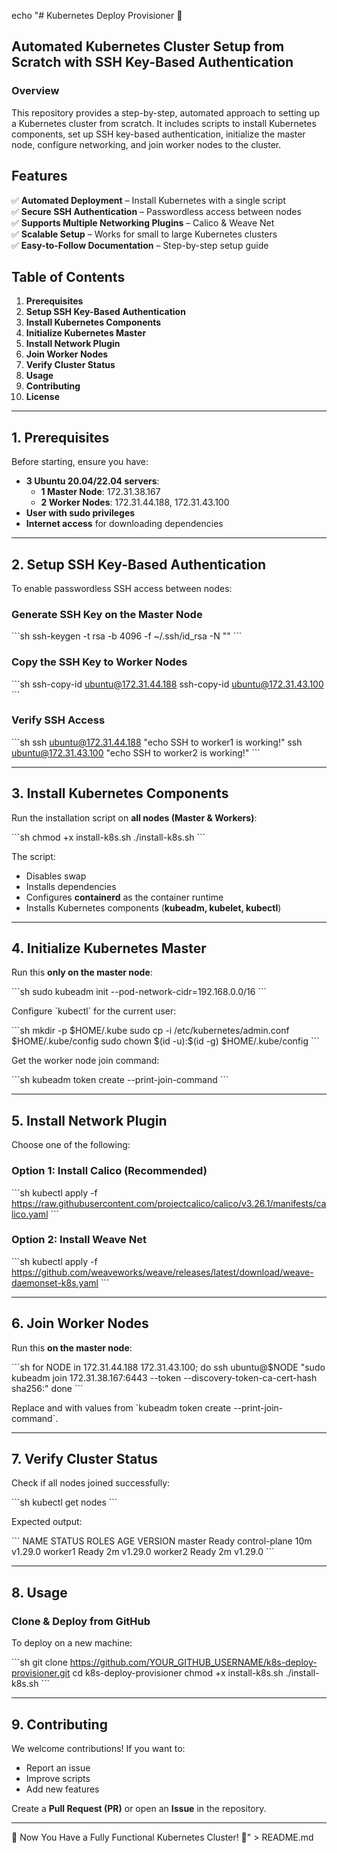 echo "# Kubernetes Deploy Provisioner 🚀

## Automated Kubernetes Cluster Setup from Scratch with SSH Key-Based Authentication

### Overview

This repository provides a step-by-step, automated approach to setting up a Kubernetes cluster from scratch. It includes scripts to install Kubernetes components, set up SSH key-based authentication, initialize the master node, configure networking, and join worker nodes to the cluster.

## Features

✅ **Automated Deployment** – Install Kubernetes with a single script  
✅ **Secure SSH Authentication** – Passwordless access between nodes  
✅ **Supports Multiple Networking Plugins** – Calico & Weave Net  
✅ **Scalable Setup** – Works for small to large Kubernetes clusters  
✅ **Easy-to-Follow Documentation** – Step-by-step setup guide  

## Table of Contents

1. **Prerequisites**  
2. **Setup SSH Key-Based Authentication**  
3. **Install Kubernetes Components**  
4. **Initialize Kubernetes Master**  
5. **Install Network Plugin**  
6. **Join Worker Nodes**  
7. **Verify Cluster Status**  
8. **Usage**  
9. **Contributing**  
10. **License**  

---

## 1. Prerequisites

Before starting, ensure you have:

- **3 Ubuntu 20.04/22.04 servers**:  
  - **1 Master Node**: 172.31.38.167  
  - **2 Worker Nodes**: 172.31.44.188, 172.31.43.100  
- **User with sudo privileges**  
- **Internet access** for downloading dependencies  

---

## 2. Setup SSH Key-Based Authentication

To enable passwordless SSH access between nodes:

### **Generate SSH Key on the Master Node**
\`\`\`sh
ssh-keygen -t rsa -b 4096 -f ~/.ssh/id_rsa -N \"\"
\`\`\`

### **Copy the SSH Key to Worker Nodes**
\`\`\`sh
ssh-copy-id ubuntu@172.31.44.188
ssh-copy-id ubuntu@172.31.43.100
\`\`\`

### **Verify SSH Access**
\`\`\`sh
ssh ubuntu@172.31.44.188 \"echo SSH to worker1 is working!\"
ssh ubuntu@172.31.43.100 \"echo SSH to worker2 is working!\"
\`\`\`

---

## 3. Install Kubernetes Components

Run the installation script on **all nodes (Master & Workers)**:

\`\`\`sh
chmod +x install-k8s.sh
./install-k8s.sh
\`\`\`

The script:

- Disables swap  
- Installs dependencies  
- Configures **containerd** as the container runtime  
- Installs Kubernetes components (**kubeadm, kubelet, kubectl**)  

---

## 4. Initialize Kubernetes Master

Run this **only on the master node**:

\`\`\`sh
sudo kubeadm init --pod-network-cidr=192.168.0.0/16
\`\`\`

Configure \`kubectl\` for the current user:

\`\`\`sh
mkdir -p \$HOME/.kube
sudo cp -i /etc/kubernetes/admin.conf \$HOME/.kube/config
sudo chown \$(id -u):\$(id -g) \$HOME/.kube/config
\`\`\`

Get the worker node join command:

\`\`\`sh
kubeadm token create --print-join-command
\`\`\`

---

## 5. Install Network Plugin

Choose one of the following:

### **Option 1: Install Calico (Recommended)**
\`\`\`sh
kubectl apply -f https://raw.githubusercontent.com/projectcalico/calico/v3.26.1/manifests/calico.yaml
\`\`\`

### **Option 2: Install Weave Net**
\`\`\`sh
kubectl apply -f https://github.com/weaveworks/weave/releases/latest/download/weave-daemonset-k8s.yaml
\`\`\`

---

## 6. Join Worker Nodes

Run this **on the master node**:

\`\`\`sh
for NODE in 172.31.44.188 172.31.43.100; do
  ssh ubuntu@\$NODE \"sudo kubeadm join 172.31.38.167:6443 --token <TOKEN> --discovery-token-ca-cert-hash sha256:<HASH>\"
done
\`\`\`

Replace **<TOKEN>** and **<HASH>** with values from \`kubeadm token create --print-join-command\`.

---

## 7. Verify Cluster Status

Check if all nodes joined successfully:

\`\`\`sh
kubectl get nodes
\`\`\`

Expected output:

\`\`\`
NAME       STATUS   ROLES           AGE     VERSION
master     Ready    control-plane   10m     v1.29.0
worker1    Ready    <none>          2m      v1.29.0
worker2    Ready    <none>          2m      v1.29.0
\`\`\`

---

## 8. Usage

### **Clone & Deploy from GitHub**
To deploy on a new machine:

\`\`\`sh
git clone https://github.com/YOUR_GITHUB_USERNAME/k8s-deploy-provisioner.git
cd k8s-deploy-provisioner
chmod +x install-k8s.sh
./install-k8s.sh
\`\`\`

---

## 9. Contributing

We welcome contributions! If you want to:

- Report an issue  
- Improve scripts  
- Add new features  

Create a **Pull Request (PR)** or open an **Issue** in the repository.

---

🚀 Now You Have a Fully Functional Kubernetes Cluster! 🎯" > README.md
